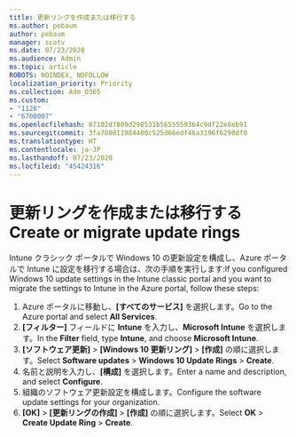 ```yaml
---
title: 更新リングを作成または移行する
ms.author: pebaum
author: pebaum
manager: scotv
ms.date: 07/23/2020
ms.audience: Admin
ms.topic: article
ROBOTS: NOINDEX, NOFOLLOW
localization_priority: Priority
ms.collection: Adm_O365
ms.custom:
- "1126"
- "6700007"
ms.openlocfilehash: 87102d7809d298531b5655559364c9df22e8eb91
ms.sourcegitcommit: 3fa780811984400c525d66edf46a3196f6290df0
ms.translationtype: HT
ms.contentlocale: ja-JP
ms.lasthandoff: 07/23/2020
ms.locfileid: "45424316"
---
```

# <a name="create-or-migrate-update-rings"></a><span data-ttu-id="d5b29-102">更新リングを作成または移行する</span><span class="sxs-lookup"><span data-stu-id="d5b29-102">Create or migrate update rings</span></span>

<span data-ttu-id="d5b29-103">Intune クラシック ポータルで Windows 10 の更新設定を構成し、Azure ポータルで Intune に設定を移行する場合は、次の手順を実行します:</span><span class="sxs-lookup"><span data-stu-id="d5b29-103">If you configured Windows 10 update settings in the Intune classic portal and you want to migrate the settings to Intune in the Azure portal, follow these steps:</span></span>

1.  <span data-ttu-id="d5b29-104">Azure ポータルに移動し、**[すべてのサービス]** を選択します。</span><span class="sxs-lookup"><span data-stu-id="d5b29-104">Go to the Azure portal and select  **All Services**.</span></span>
2.  <span data-ttu-id="d5b29-105">**[フィルター]** フィールドに **Intune** を入力し、**Microsoft Intune** を選択します。</span><span class="sxs-lookup"><span data-stu-id="d5b29-105">In the  **Filter**  field, type  **Intune**, and choose  **Microsoft Intune**.</span></span>
3.  <span data-ttu-id="d5b29-106">**[ソフトウェア更新]**  >  **[Windows 10 更新リング]**  >  **[作成]** の順に選択します。</span><span class="sxs-lookup"><span data-stu-id="d5b29-106">Select  **Software updates**  >  **Windows 10 Update Rings**  >  **Create**.</span></span>
4.  <span data-ttu-id="d5b29-107">名前と説明を入力し、**[構成]** を選択します。</span><span class="sxs-lookup"><span data-stu-id="d5b29-107">Enter a name and description, and select  **Configure**.</span></span>
5.  <span data-ttu-id="d5b29-108">組織のソフトウェア更新設定を構成します。</span><span class="sxs-lookup"><span data-stu-id="d5b29-108">Configure the software update settings for your organization.</span></span>
6.  <span data-ttu-id="d5b29-109">**[OK]** > **[更新リングの作成]** > **[作成]** の順に選択します。</span><span class="sxs-lookup"><span data-stu-id="d5b29-109">Select  **OK** > **Create Update Ring** > **Create**.</span></span>